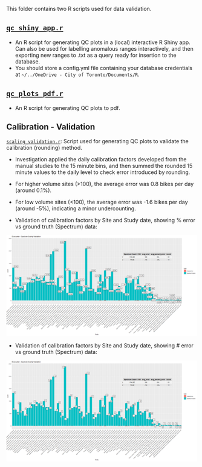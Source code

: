 
This folder contains two R scripts used for data validation. 

## [`qc_shiny_app.r`](./qc_shiny_app.r)
- An R script for generating QC plots in a (local) interactive R Shiny app. Can also be used for labelling anomalous ranges interactively, and then exporting new ranges to .txt as a query ready for insertion to the database. 
- You should store a config.yml file containing your database credentials at `~/../OneDrive - City of Toronto/Documents/R`. 

## [`qc_plots_pdf.r`](./qc_plots_pdf.r)
- An R script for generating QC plots to pdf. 

## Calibration - Validation

[`scaling_validation.r`](./scaling_validation.r): Script used for generating QC plots to validate the calibration (rounding) method.
- Investigation applied the daily calibration factors developed from the manual studies to the 15 minute bins, and then summed the rounded 15 minute values to the daily level to check error introduced by rounding. 
- For higher volume sites (>100), the average error was 0.8 bikes per day (around 0.1%).
- For low volume sites (<100), the average error was -1.6 bikes per day (around -5%), indicating a minor undercounting. 

- Validation of calibration factors by Site and Study date, showing % error vs ground truth (Spectrum) data:
  
![alt text](scaling_validation_percent.png)

- Validation of calibration factors by Site and Study date, showing # error vs ground truth (Spectrum) data:
  
![alt text](scaling_validation_num.png)